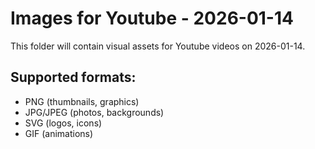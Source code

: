 # Images for Youtube - 2026-01-14

This folder will contain visual assets for Youtube videos on 2026-01-14.

## Supported formats:
- PNG (thumbnails, graphics)
- JPG/JPEG (photos, backgrounds)
- SVG (logos, icons)
- GIF (animations)
